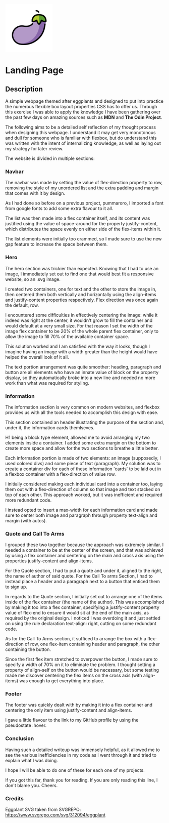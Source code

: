 <img src="./images/eggplant.svg" alt="Eggplant" width="150px" height="150px">

# Landing Page

## Description
A simple webpage themed after eggplants and designed to put into practice the numerous flexible box layout properties CSS has to offer us. Through this exercise I was able to apply the knowledge I have been gathering over the past few days on amazing sources such as **MDN** and **The Odin Project**. 

The following aims to be a detailed self reflection of my thought process when designing this webpage. I understand it may get very monotonous and dull for someone who is familiar with flexbox, but do understand this was written with the intent of internalizing knowledge, as well as laying out my strategy for later review.

The website is divided in multiple sections:

### Navbar
The navbar was made by setting the value of flex-direction property to row, removing the style of my unordered list and the extra padding and margin that comes with it by design.

As I had done so before on a previous project, pummaroro, I imported a font from google fonts to add some extra flavour to it all.

The list was then made into a flex container itself, and its content was justified using the value of space-around for the property justify-content, which distributes the space evenly on either side of the flex-items within it.

The list elements were initially too crammed, so I made sure to use the new gap feature to increase the space between them. 

### Hero
The hero section was trickier than expected. Knowing that I had to use an image, I immediately set out to find one that would best fit a responsive website, so an .svg image. 

I created two containers, one for text and the other to store the image in, then centered them both vertically and horizontally using the align-items and justify-content properties respectively. Flex direction was once again the default, row. 

I encountered some difficulties in effectively centering the image: while it indeed was right at the center, it wouldn't grow to fill the container and would default at a very small size. For that reason I set the width of the image flex container to be 20% of the whole parent flex container, only to allow the image to fill 70% of the available container space.

This solution worked and I am satisfied with the way it looks, though I imagine having an image with a width greater than the height would have helped the overall look of it all.

The text portion arrangement was quite smoother: heading, paragraph and button are all elements who have an innate value of block on the property display, so they automatically broke into a new line and needed no more work than what was required for styling.

### Information
The information section is very common on modern websites, and flexbox provides us with all the tools needed to accomplish this design with ease.

This section contained an header illustrating the purpose of the section and, under it, the information cards themlseves. 

H1 being a block type element, allowed me to avoid arranging my two elements inside a container. I added some extra margin on the bottom to create more space and allow for the two sections to breathe a little better. 

Each information portion is made of two elements: an image (supposedly, I used colored divs) and some piece of text (paragraph). My solution was to create a container div for each of these information 'cards' to be laid out in a flexbox container with a flex-direction of value row. 

I initially considered making each individual card into a container too, laying them out with a flex-direction of column so that image and text stacked on top of each other. This approach worked, but it was inefficient and required more redundant code.

I instead opted to insert a max-width for each information card and made sure to center both image and paragraph through property text-align and margin (with autos).

### Quote and Call To Arms
I grouped these two together because the approach was extremely similar. I needed a container to be at the center of the screen, and that was achieved by using a flex container and centering on the main and cross axis using the properties justify-content and align-items.

For the Quote section, I had to put a quote and under it, aligned to the right, the name of author of said quote. For the Call To arms Section, I had to instead place a header and a paragraph next to a button that enticed them to sign up.

In regards to the Quote section, I initially set out to arrange one of the items inside of the flex container (the name of the author). This was accomplished by making it too into a flex container, specifying a justify-content property value of flex-end to ensure it would sit at the end of the main axis, as required by the original design. I noticed I was overdoing it and just settled on using the rule declaration text-align: right, cutting on some redundant code. 

As for the Call To Arms section, it sufficed to arrange the box with a flex-direction of row, one flex-item containing header and paragraph, the other containing the button.

Since the first flex item stretched to overpower the button, I made sure to specify a width of 70% on it to eliminate the problem. I thought setting a property of align-self on the button would be necessary, but some testing made me discover centering the flex items on the cross axis (with align-items) was enough to get everything into place.


### Footer
The footer was quickly dealt with by making it into a flex container and centering the only item using justify-content and align-items. 

I gave a little flavour to the link to my GitHub profile by using the pseudostate :hover.

### Conclusion
Having such a detailed writeup was immensely helpful, as it allowed me to see the various inefficiencies in my code as I went through it and tried to explain what I was doing.

I hope I will be able to do one of these for each one of my projects. 

If you got this far, thank you for reading.
If you are only reading this line, I don't blame you. Cheers.

### Credits

Eggplant SVG taken from SVGREPO: https://www.svgrepo.com/svg/312094/eggplant
